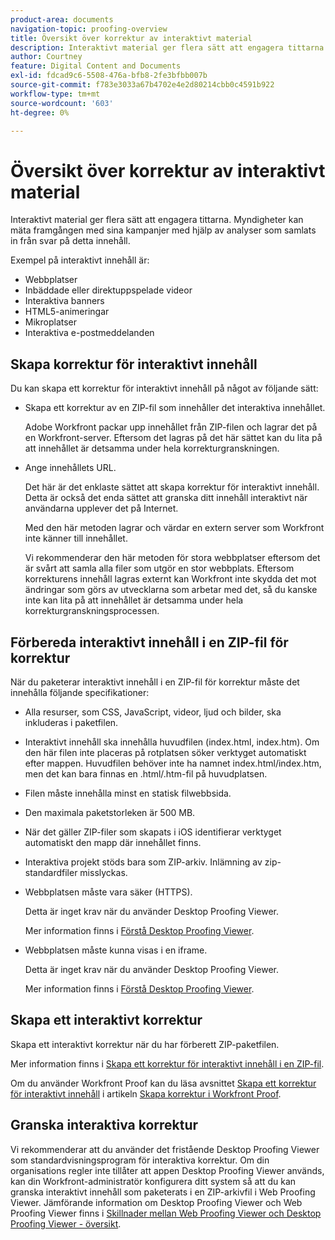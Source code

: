 ```yaml
---
product-area: documents
navigation-topic: proofing-overview
title: Översikt över korrektur av interaktivt material
description: Interaktivt material ger flera sätt att engagera tittarna. Myndigheter kan mäta framgången med sina kampanjer med hjälp av analyser som samlats in från svar på detta innehåll.
author: Courtney
feature: Digital Content and Documents
exl-id: fdcad9c6-5508-476a-bfb8-2fe3bfbb007b
source-git-commit: f783e3033a67b4702e4e2d80214cbb0c4591b922
workflow-type: tm+mt
source-wordcount: '603'
ht-degree: 0%

---
```


# Översikt över korrektur av interaktivt material

<!-- Audited: 01/2024 -->

Interaktivt material ger flera sätt att engagera tittarna. Myndigheter kan mäta framgången med sina kampanjer med hjälp av analyser som samlats in från svar på detta innehåll.

Exempel på interaktivt innehåll är:

* Webbplatser
* Inbäddade eller direktuppspelade videor
* Interaktiva banners
* HTML5-animeringar
* Mikroplatser
* Interaktiva e-postmeddelanden

## Skapa korrektur för interaktivt innehåll

Du kan skapa ett korrektur för interaktivt innehåll på något av följande sätt:

* Skapa ett korrektur av en ZIP-fil som innehåller det interaktiva innehållet.

  Adobe Workfront packar upp innehållet från ZIP-filen och lagrar det på en Workfront-server. Eftersom det lagras på det här sättet kan du lita på att innehållet är detsamma under hela korrekturgranskningen.

* Ange innehållets URL.

  Det här är det enklaste sättet att skapa korrektur för interaktivt innehåll. Detta är också det enda sättet att granska ditt innehåll interaktivt när användarna upplever det på Internet.

  Med den här metoden lagrar och värdar en extern server som Workfront inte känner till innehållet.

  Vi rekommenderar den här metoden för stora webbplatser eftersom det är svårt att samla alla filer som utgör en stor webbplats. Eftersom korrekturens innehåll lagras externt kan Workfront inte skydda det mot ändringar som görs av utvecklarna som arbetar med det, så du kanske inte kan lita på att innehållet är detsamma under hela korrekturgranskningsprocessen.

## Förbereda interaktivt innehåll i en ZIP-fil för korrektur

När du paketerar interaktivt innehåll i en ZIP-fil för korrektur måste det innehålla följande specifikationer:

* Alla resurser, som CSS, JavaScript, videor, ljud och bilder, ska inkluderas i paketfilen.
* Interaktivt innehåll ska innehålla huvudfilen (index.html, index.htm). Om den här filen inte placeras på rotplatsen söker verktyget automatiskt efter mappen. Huvudfilen behöver inte ha namnet index.html/index.htm, men det kan bara finnas en .html/.htm-fil på huvudplatsen.
* Filen måste innehålla minst en statisk filwebbsida.
* Den maximala paketstorleken är 500 MB.
* När det gäller ZIP-filer som skapats i iOS identifierar verktyget automatiskt den mapp där innehållet finns.
* Interaktiva projekt stöds bara som ZIP-arkiv. Inlämning av zip-standardfiler misslyckas.
* Webbplatsen måste vara säker (HTTPS).

  Detta är inget krav när du använder Desktop Proofing Viewer.

  Mer information finns i [Förstå Desktop Proofing Viewer](../../../workfront-proof/wp-work-proofsfiles/review-proofs-dpv/destop-proofing-viewer.md).

* Webbplatsen måste kunna visas i en iframe.

  Detta är inget krav när du använder Desktop Proofing Viewer.

  Mer information finns i [Förstå Desktop Proofing Viewer](../../../workfront-proof/wp-work-proofsfiles/review-proofs-dpv/destop-proofing-viewer.md).

## Skapa ett interaktivt korrektur

Skapa ett interaktivt korrektur när du har förberett ZIP-paketfilen.

Mer information finns i [Skapa ett korrektur för interaktivt innehåll i en ZIP-fil](../../../review-and-approve-work/proofing/creating-proofs-within-workfront/generate-proof-interactive-content.md).

Om du använder Workfront Proof kan du läsa avsnittet [Skapa ett korrektur för interaktivt innehåll](../../../workfront-proof/wp-work-proofsfiles/create-proofs-and-files/generate-proofs.md#generate-a-proof-for-interactive-content) i artikeln [Skapa korrektur i Workfront Proof](../../../workfront-proof/wp-work-proofsfiles/create-proofs-and-files/generate-proofs.md).

## Granska interaktiva korrektur

Vi rekommenderar att du använder det fristående Desktop Proofing Viewer som standardvisningsprogram för interaktiva korrektur. Om din organisations regler inte tillåter att appen Desktop Proofing Viewer används, kan din Workfront-administratör konfigurera ditt system så att du kan granska interaktivt innehåll som paketerats i en ZIP-arkivfil i Web Proofing Viewer. Jämförande information om Desktop Proofing Viewer och Web Proofing Viewer finns i [Skillnader mellan Web Proofing Viewer och Desktop Proofing Viewer - översikt](../../../review-and-approve-work/proofing/proofing-overview/understand-differences-between-web-viewer.md).
